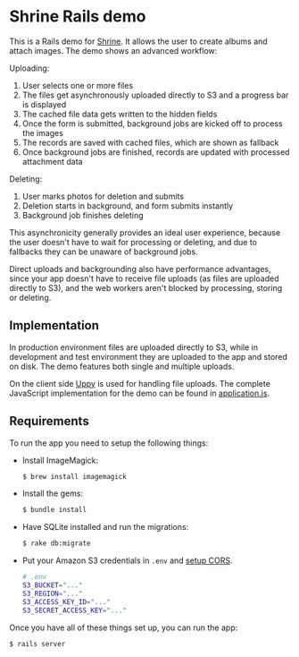 # Shrine Rails demo

This is a Rails demo for [Shrine]. It allows the user to create albums and
attach images. The demo shows an advanced workflow:

Uploading:

1. User selects one or more files
2. The files get asynchronously uploaded directly to S3 and a progress bar is displayed
3. The cached file data gets written to the hidden fields
4. Once the form is submitted, background jobs are kicked off to process the images
5. The records are saved with cached files, which are shown as fallback
6. Once background jobs are finished, records are updated with processed attachment data

Deleting:

1. User marks photos for deletion and submits
2. Deletion starts in background, and form submits instantly
3. Background job finishes deleting

This asynchronicity generally provides an ideal user experience, because the
user doesn't have to wait for processing or deleting, and due to fallbacks
they can be unaware of background jobs.

Direct uploads and backgrounding also have performance advantages, since your
app doesn't have to receive file uploads (as files are uploaded directly to S3),
and the web workers aren't blocked by processing, storing or deleting.

## Implementation

In production environment files are uploaded directly to S3, while in
development and test environment they are uploaded to the app and stored on
disk. The demo features both single and multiple uploads.

On the client side [Uppy] is used for handling file uploads. The complete
JavaScript implementation for the demo can be found in
[application.js](/app/assets/javascripts/application.js).

## Requirements

To run the app you need to setup the following things:

* Install ImageMagick:

  ```rb
  $ brew install imagemagick
  ```

* Install the gems:

  ```rb
  $ bundle install
  ```

* Have SQLite installed and run the migrations:

  ```sh
  $ rake db:migrate
  ```

* Put your Amazon S3 credentials in `.env` and [setup CORS].

  ```sh
  # .env
  S3_BUCKET="..."
  S3_REGION="..."
  S3_ACCESS_KEY_ID="..."
  S3_SECRET_ACCESS_KEY="..."
  ```

Once you have all of these things set up, you can run the app:

```sh
$ rails server
```

[Shrine]: https://github.com/shrinerb/shrine
[setup CORS]: http://docs.aws.amazon.com/AmazonS3/latest/dev/cors.html
[Uppy]: https://uppy.io
